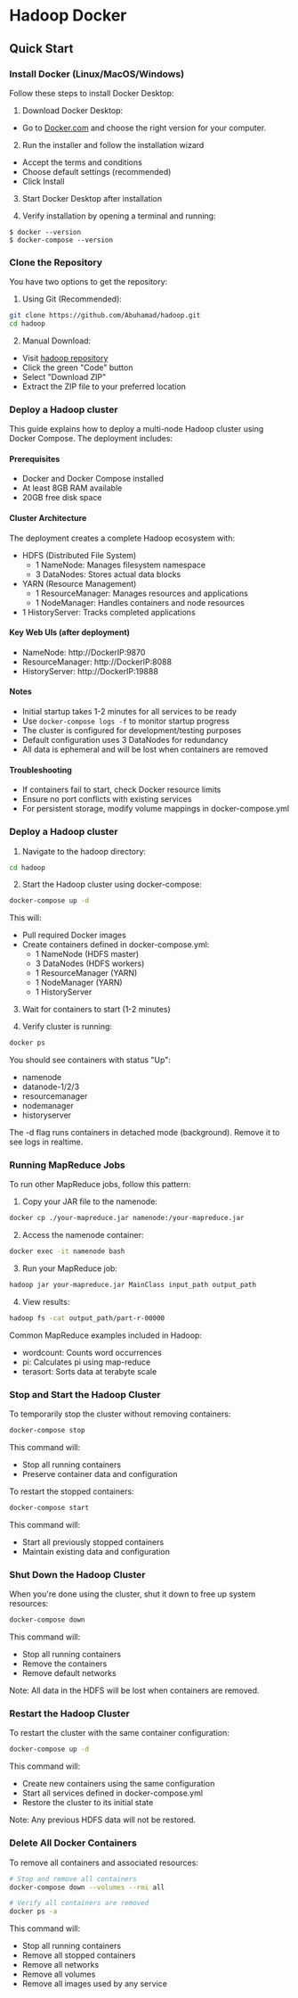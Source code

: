 
# Hadoop Docker



## Quick Start

### Install Docker (Linux/MacOS/Windows)

Follow these steps to install Docker Desktop:

1. Download Docker Desktop:
  -  Go to [Docker.com](https://www.docker.com/) and choose the right version for your computer.


2. Run the installer and follow the installation wizard
  - Accept the terms and conditions
  - Choose default settings (recommended)
  - Click Install

3. Start Docker Desktop after installation

4. Verify installation by opening a terminal and running:

```
$ docker --version
$ docker-compose --version
```




### Clone the Repository

You have two options to get the repository:

1. Using Git (Recommended):
```bash
git clone https://github.com/Abuhamad/hadoop.git
cd hadoop
```

2. Manual Download:
  - Visit [hadoop repository](https://github.com/Abuhamad/hadoop)
  - Click the green "Code" button
  - Select "Download ZIP"
  - Extract the ZIP file to your preferred location


### Deploy a Hadoop cluster

This guide explains how to deploy a multi-node Hadoop cluster using Docker Compose. The deployment includes:

#### Prerequisites
- Docker and Docker Compose installed
- At least 8GB RAM available
- 20GB free disk space

#### Cluster Architecture
The deployment creates a complete Hadoop ecosystem with:
- HDFS (Distributed File System)
  - 1 NameNode: Manages filesystem namespace
  - 3 DataNodes: Stores actual data blocks
- YARN (Resource Management)
  - 1 ResourceManager: Manages resources and applications
  - 1 NodeManager: Handles containers and node resources
- 1 HistoryServer: Tracks completed applications

#### Key Web UIs (after deployment)
- NameNode: http://DockerIP:9870
- ResourceManager: http://DockerIP:8088
- HistoryServer: http://DockerIP:19888

#### Notes
- Initial startup takes 1-2 minutes for all services to be ready
- Use `docker-compose logs -f` to monitor startup progress
- The cluster is configured for development/testing purposes
- Default configuration uses 3 DataNodes for redundancy
- All data is ephemeral and will be lost when containers are removed

#### Troubleshooting
- If containers fail to start, check Docker resource limits
- Ensure no port conflicts with existing services
- For persistent storage, modify volume mappings in docker-compose.yml

### Deploy a Hadoop cluster

1. Navigate to the hadoop directory:
```bash
cd hadoop
```

2. Start the Hadoop cluster using docker-compose:
```bash
docker-compose up -d
```

This will:
- Pull required Docker images
- Create containers defined in docker-compose.yml:
  - 1 NameNode (HDFS master)
  - 3 DataNodes (HDFS workers) 
  - 1 ResourceManager (YARN)
  - 1 NodeManager (YARN)
  - 1 HistoryServer

3. Wait for containers to start (1-2 minutes)

4. Verify cluster is running:
```bash
docker ps
```
<!-- 
Also, you can go to http://DockerIP:9870/ from your browser to see the namenode status. (Docker IP from by running:"docker-machine config default") -->

You should see containers with status "Up":
- namenode
- datanode-1/2/3  
- resourcemanager
- nodemanager
- historyserver

The -d flag runs containers in detached mode (background). Remove it to see logs in realtime.







### Running MapReduce Jobs

To run other MapReduce jobs, follow this pattern:

1. Copy your JAR file to the namenode:
```bash
docker cp ./your-mapreduce.jar namenode:/your-mapreduce.jar
```

2. Access the namenode container:
```bash
docker exec -it namenode bash
```

3. Run your MapReduce job:
```bash
hadoop jar your-mapreduce.jar MainClass input_path output_path
```

4. View results:
```bash
hadoop fs -cat output_path/part-r-00000
```

Common MapReduce examples included in Hadoop:
- wordcount: Counts word occurrences
- pi: Calculates pi using map-reduce
- terasort: Sorts data at terabyte scale




### Stop and Start the Hadoop Cluster

To temporarily stop the cluster without removing containers:

```bash
docker-compose stop
```

This command will:
- Stop all running containers
- Preserve container data and configuration

To restart the stopped containers:

```bash
docker-compose start
```

This command will:
- Start all previously stopped containers
- Maintain existing data and configuration


### Shut Down the Hadoop Cluster

When you're done using the cluster, shut it down to free up system resources:

```bash
docker-compose down
```

This command will:
- Stop all running containers
- Remove the containers
- Remove default networks

Note: All data in the HDFS will be lost when containers are removed.



### Restart the Hadoop Cluster

To restart the cluster with the same container configuration:

```bash
docker-compose up -d
```

This command will:
- Create new containers using the same configuration
- Start all services defined in docker-compose.yml
- Restore the cluster to its initial state

Note: Any previous HDFS data will not be restored.



### Delete All Docker Containers

To remove all containers and associated resources:

```bash
# Stop and remove all containers
docker-compose down --volumes --rmi all

# Verify all containers are removed
docker ps -a
```

This command will:
- Stop all running containers
- Remove all stopped containers
- Remove all networks
- Remove all volumes
- Remove all images used by any service